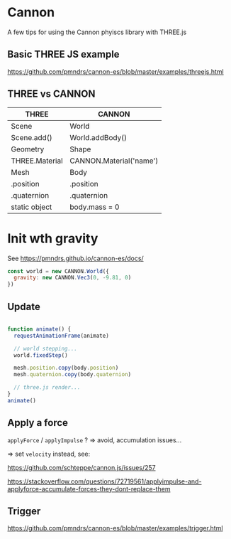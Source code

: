 # Cannon

A few tips for using the Cannon phyiscs library with THREE.js

## Basic THREE JS example

https://github.com/pmndrs/cannon-es/blob/master/examples/threejs.html

## THREE vs CANNON

| THREE | CANNON |
| --- | --- |
| Scene | World|
| Scene.add()  | World.addBody() |
| Geometry| Shape |
| THREE.Material | CANNON.Material('name') |
| Mesh| Body |
| .position| .position |
| .quaternion| .quaternion |
| static object| body.mass = 0 |

# Init wth gravity

See https://pmndrs.github.io/cannon-es/docs/

```javascript
const world = new CANNON.World({
  gravity: new CANNON.Vec3(0, -9.81, 0)
})

```

## Update

```javascript

function animate() {
  requestAnimationFrame(animate)

  // world stepping...
  world.fixedStep()

  mesh.position.copy(body.position)
  mesh.quaternion.copy(body.quaternion)

  // three.js render...
}
animate()
```


## Apply a force

`applyForce` / `applyImpulse` ? => avoid, accumulation issues...

=> set `velocity` instead, see:

https://github.com/schteppe/cannon.js/issues/257

https://stackoverflow.com/questions/72719561/applyimpulse-and-applyforce-accumulate-forces-they-dont-replace-them

##  Trigger

https://github.com/pmndrs/cannon-es/blob/master/examples/trigger.html

